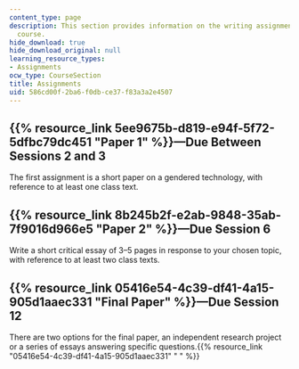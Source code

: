 ```yaml
---
content_type: page
description: This section provides information on the writing assignments for the
  course.
hide_download: true
hide_download_original: null
learning_resource_types:
- Assignments
ocw_type: CourseSection
title: Assignments
uid: 586cd00f-2ba6-f0db-ce37-f83a3a2e4507
---
```


{{% resource_link 5ee9675b-d819-e94f-5f72-5dfbc79dc451 "Paper 1" %}}—Due Between Sessions 2 and 3
---------------------------------------------------------------------------------

The first assignment is a short paper on a gendered technology, with reference to at least one class text.

{{% resource_link 8b245b2f-e2ab-9848-35ab-7f9016d966e5 "Paper 2" %}}—Due Session 6
------------------------------------------------------------------

Write a short critical essay of 3–5 pages in response to your chosen topic, with reference to at least two class texts.

{{% resource_link 05416e54-4c39-df41-4a15-905d1aaec331 "Final Paper" %}}—Due Session 12
---------------------------------------------------------------------------

There are two options for the final paper, an independent research project or a series of essays answering specific questions.{{% resource_link "05416e54-4c39-df41-4a15-905d1aaec331" "   " %}}